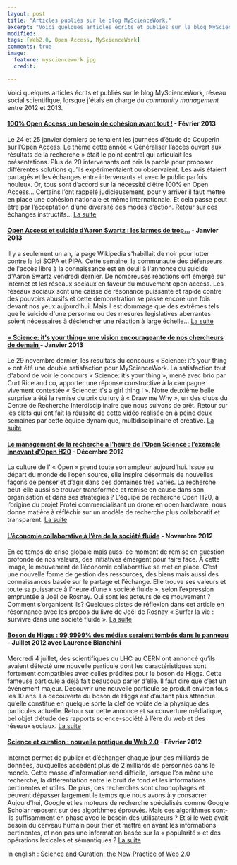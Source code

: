 ```yaml
---
layout: post
title: "Articles publiés sur le blog MyScienceWork."
excerpt: "Voici quelques articles écrits et publiés sur le blog MyScienceWork lorsque j'étais en charge du community management  "
modified: 
tags: [Web2.0, Open Access, MyScienceWork]
comments: true
image:
  feature: mysciencework.jpg
  credit: 

---
```


Voici quelques articles écrits et publiés sur le blog MyScienceWork, réseau social scientifique, lorsque j'étais en charge du *community management* entre 2012 et 2013.

  
 
#### [100% Open Access :un besoin de cohésion avant tout !](https://www.mysciencework.com/news/9760/100-open-access) - Février 2013

Le 24 et 25 janvier derniers se tenaient les journées d’étude de Couperin sur l’Open Access. Le thème cette année « Généraliser l’accès ouvert aux résultats de la recherche » était le point central qui articulait les présentations. Plus de 20 intervenants ont pris la parole pour proposer différentes solutions qu’ils expérimentaient ou observaient. Les avis étaient partagés et les échanges entre intervenants et avec le public parfois houleux. Or, tous sont d’accord sur la nécessité d’être 100% en Open Access… Certains l’ont rappelé judicieusement, pour y arriver il faut mettre en place une cohésion nationale et même internationale. Et cela passe peut être par l’acceptation d’une diversité des modes d’action. Retour sur ces échanges instructifs… [La suite](https://www.mysciencework.com/news/9760/100-open-access)

#### [Open Access et suicide d’Aaron Swartz : les larmes de trop…](https://www.mysciencework.com/news/9733/open-access-et-suicide-d-aaron-swartz) - Janvier 2013

 Il y a seulement un an, la page Wikipedia s'habillait de noir pour lutter contre la loi SOPA et PIPA. Cette semaine, la communauté des défenseurs de l'accès libre à la connaissance est en deuil à l'annonce du suicide d'Aaron Swartz vendredi dernier. De nombreuses réactions ont émergé sur internet et les réseaux sociaux en faveur du mouvement open access. Les réseaux sociaux sont une caisse de résonance puissante et rapide contre des pouvoirs abusifs et cette démonstration se passe encore une fois devant nos yeux aujourd’hui. Mais il est dommage que des extrêmes tels que le suicide d'une personne ou des mesures legislatives aberrantes soient nécessaires à déclencher une réaction à  large échelle… [La suite](https://www.mysciencework.com/news/9733/open-access-et-suicide-d-aaron-swartz)
 
#### [« Science: it's your thing» une vision encourageante de nos chercheurs de demain ](https://www.mysciencework.com/news/9726/science-it-s-your-thing) - Janvier 2013

Le 29 novembre dernier, les résultats du concours « Science: it’s your thing » ont été une double satisfaction pour MyScienceWork. La satisfaction tout d'abord de voir le concours « Science: it’s your thing », mené avec brio par Curt Rice and co, apporter une réponse constructive à la campagne vivement contestée « Science: it's a girl thing ! ». Notre deuxième belle surprise a été la remise du prix du jury à « Draw me Why », un des clubs du Centre de Recherche Interdisciplinaire que nous suivons de prêt. Retour sur les clefs qui ont fait la réussite de cette vidéo réalisée en à peine deux semaines par cette équipe dynamique, multidisciplinaire et créative. [La suite](https://www.mysciencework.com/news/9726/science-it-s-your-thing)

 
#### [Le management de la recherche à l’heure de l’Open Science : l’exemple innovant d’Open H20](https://www.mysciencework.com/news/9718/le-management-de-la-recherche-a-l-heure-de-l-open-science) - Décembre 2012

La culture de l’ « Open » prend toute son ampleur aujourd’hui. Issue au départ du monde de l’open source, elle inspire désormais de nouvelles façons de penser et d’agir dans des domaines très variés. La recherche peut-elle aussi se trouver transformée et remise en cause dans son organisation et dans ses stratégies ? L’équipe de recherche Open H20, à l’origine du projet Protei commercialisant un drone en open hardware, nous donne matière à réfléchir sur un modèle de recherche plus collaboratif et transparent. [La suite](https://www.mysciencework.com/news/9718/le-management-de-la-recherche-a-l-heure-de-l-open-science)

#### [L’économie collaborative à l’ère de la société fluide](https://www.mysciencework.com/news/8950/l-economie-collaborative-a-l-ere-de-la-societe-fluide) - Novembre 2012

En ce temps de crise globale mais aussi ce moment de remise en question profonde de nos valeurs, des initiatives émergent pour faire face. À cette image, le mouvement de l’économie collaborative se met en place. C’est une nouvelle forme de gestion des ressources, des biens mais aussi des connaissances basée sur le partage et l’échange. Elle  trouve ses valeurs et toute sa puissance à l’heure d’une « société fluide », selon l’expression empruntée à Joël de Rosnay. Qui sont les acteurs de ce mouvement ? Comment s’organisent ils? Quelques pistes de réflexion dans cet article en résonnance avec les propos du livre de Joël de Rosnay « Surfer la vie : survivre dans une société fluide ». [La suite](https://www.mysciencework.com/news/8950/l-economie-collaborative-a-l-ere-de-la-societe-fluide)


#### [Boson de Higgs : 99,9999% des médias seraient tombés dans le panneau ](https://www.mysciencework.com/news/7074/boson-de-higgs-99-9999-des-medias-seraient-tombes-dans-le-panneau) - Juillet 2012 avec Laurence Bianchini

Mercredi 4 juillet, des scientifiques du LHC au CERN ont annoncé qu’ils avaient détecté une nouvelle particule dont les caractéristiques sont fortement compatibles avec celles prédites pour le boson de Higgs. Cette fameuse particule a déjà fait beaucoup parler d’elle. Il faut dire que c’est un événement majeur. Découvrir une nouvelle particule se produit environ tous les 10 ans. La découverte du boson de Higgs est d’autant plus attendue qu’elle constitue en quelque sorte la clef de voûte de la physique des particules actuelle. Retour sur cette annonce et sa couverture médiatique, bel objet d’étude des rapports science-société à l’ère du web et des réseaux sociaux. [La suite](https://www.mysciencework.com/news/7074/boson-de-higgs-99-9999-des-medias-seraient-tombes-dans-le-panneau)
 

#### [Science et curation : nouvelle pratique du Web 2.0](https://www.mysciencework.com/news/4828/science-et-curation-nouvelle-pratique-du-web-2-0) - Février 2012
 
 Internet permet de publier et d’échanger chaque jour des milliards de données, auxquelles accèdent plus de 2 milliards de personnes dans le monde.  Cette masse d’information rend difficile, lorsque l’on mène une recherche, la différentiation entre le bruit de fond et les informations pertinentes et utiles. De plus, ces recherches sont  chronophages et peuvent dépasser largement le temps que nous avons à y consacrer. Aujourd’hui, Google et les moteurs de recherche spécialisés comme Google Scholar reposent sur des algorithmes éprouvés. Mais ces algorithmes sont-ils suffisamment en phase avec le besoin des utilisateurs ? Et si le web avait besoin du cerveau humain pour trier et mettre en avant les informations pertinentes, et non pas une information basée sur la « popularité » et des opérations lexicales et sémantiques ? [La suite](https://www.mysciencework.com/news/4828/science-et-curation-nouvelle-pratique-du-web-2-0)
 
In english : [Science and Curation: the New Practice of Web 2.0](https://www.mysciencework.com/news/8869/science-and-curation-the-new-practice-of-web-2-0) 